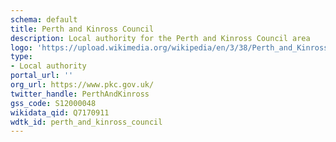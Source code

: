 ```yaml
---
schema: default
title: Perth and Kinross Council
description: Local authority for the Perth and Kinross Council area 
logo: 'https://upload.wikimedia.org/wikipedia/en/3/38/Perth_and_Kinross_Council_logo.svg'
type:
- Local authority
portal_url: ''
org_url: https://www.pkc.gov.uk/
twitter_handle: PerthAndKinross
gss_code: S12000048
wikidata_qid: Q7170911
wdtk_id: perth_and_kinross_council
---
```

